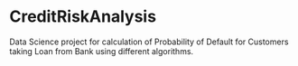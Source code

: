 # CreditRiskAnalysis
Data Science project for calculation of Probability of Default for Customers taking Loan from Bank using different algorithms.
